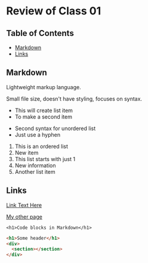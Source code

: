 # Review of Class 01

## Table of Contents

- [Markdown](#markdown)
- [Links](#links)

## Markdown

Lightweight markup language.

Small file size, doesn't have styling, focuses on syntax.

* This will create list item
* To make a second item

- Second syntax for unordered list
- Just use a hyphen

1. This is an ordered list
1. New item
1. This list starts with just 1
1. New information
1. Another list item

## Links

[Link Text Here](https://github.com)

[My other page](README.md#learning-objectives)

    <h1>Code blocks in Markdown</h1>

```html
<h1>Some header</h1>
<div>
  <section></section>
</div>
```
